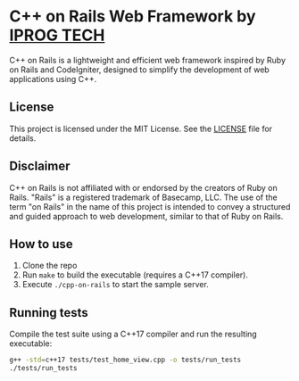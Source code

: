 # C++ on Rails Web Framework by [IPROG TECH](https://iprog.tech)

C++ on Rails is a lightweight and efficient web framework inspired by Ruby on Rails and CodeIgniter, designed to simplify the development of web applications using C++.

## License

This project is licensed under the MIT License. See the [LICENSE](LICENSE) file for details.

## Disclaimer

C++ on Rails is not affiliated with or endorsed by the creators of Ruby on Rails. "Rails" is a registered trademark of Basecamp, LLC. The use of the term "on Rails" in the name of this project is intended to convey a structured and guided approach to web development, similar to that of Ruby on Rails.

## How to use
1. Clone the repo
2. Run `make` to build the executable (requires a C++17 compiler).
3. Execute `./cpp-on-rails` to start the sample server.

## Running tests

Compile the test suite using a C++17 compiler and run the resulting executable:

```bash
g++ -std=c++17 tests/test_home_view.cpp -o tests/run_tests
./tests/run_tests
```

